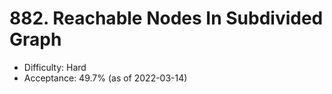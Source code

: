# 882. Reachable Nodes In Subdivided Graph
- Difficulty: Hard
- Acceptance: 49.7% (as of 2022-03-14)
